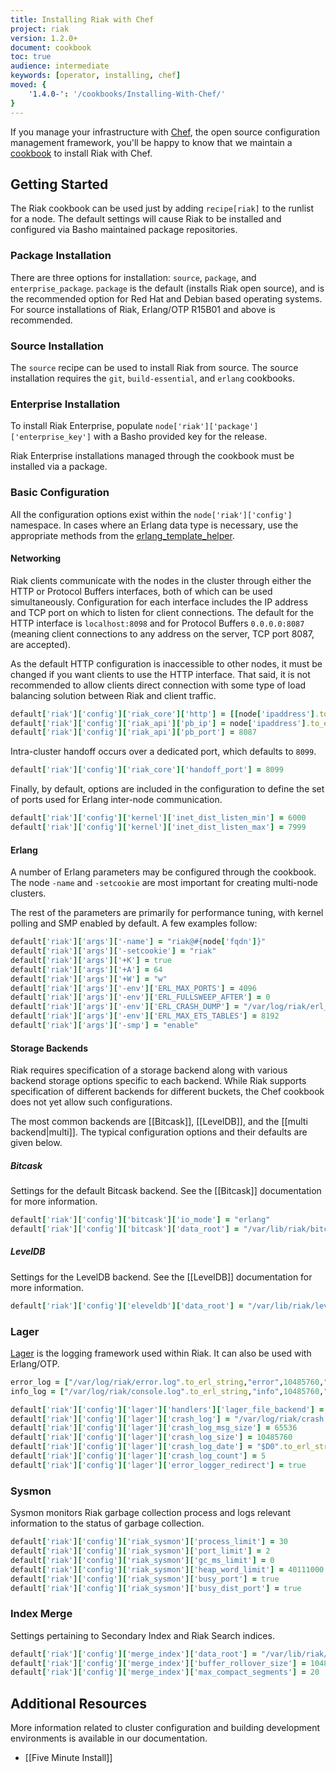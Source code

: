 ```yaml
---
title: Installing Riak with Chef
project: riak
version: 1.2.0+
document: cookbook
toc: true
audience: intermediate
keywords: [operator, installing, chef]
moved: {
    '1.4.0-': '/cookbooks/Installing-With-Chef/'
}
---
```


If you manage your infrastructure with [Chef](http://www.opscode.com/chef/),
the open source configuration management framework, you'll be happy to know
that we maintain a [cookbook](http://community.opscode.com/cookbooks/riak) to
install Riak with Chef.

## Getting Started

The Riak cookbook can be used just by adding `recipe[riak]` to the runlist for
a node. The default settings will cause Riak to be installed and configured
via Basho maintained package repositories.

### Package Installation

There are three options for installation: `source`, `package`, and
`enterprise_package`. `package` is the default (installs Riak open source),
and is the recommended option for Red Hat and Debian based operating systems.
For source installations of Riak, Erlang/OTP R15B01 and above is recommended.

### Source Installation

The `source` recipe can be used to install Riak from source. The source
installation requires the `git`, `build-essential`, and `erlang` cookbooks.

### Enterprise Installation

To install Riak Enterprise, populate
`node['riak']['package']['enterprise_key']` with a Basho provided key for the
release.

Riak Enterprise installations managed through the cookbook must be installed
via a package.

### Basic Configuration

All the configuration options exist within the `node['riak']['config']`
namespace. In cases where an Erlang data type is necessary, use the
appropriate methods from the
[erlang_template_helper](https://github.com/basho/erlang_template_helper).

#### Networking

Riak clients communicate with the nodes in the cluster through either the HTTP
or Protocol Buffers interfaces, both of which can be used simultaneously.
Configuration for each interface includes the IP address and TCP port on which
to listen for client connections. The default for the HTTP interface is
`localhost:8098` and for Protocol Buffers `0.0.0.0:8087` (meaning client
connections to any address on the server, TCP port 8087, are accepted).

As the default HTTP configuration is inaccessible to other nodes, it must be
changed if you want clients to use the HTTP interface. That said, it is not
recommended to allow clients direct connection with some type of load
balancing solution between Riak and client traffic.

```ruby
default['riak']['config']['riak_core']['http'] = [[node['ipaddress'].to_erl_string, 8098].to_erl_tuple]
default['riak']['config']['riak_api']['pb_ip'] = node['ipaddress'].to_erl_string
default['riak']['config']['riak_api']['pb_port'] = 8087
```

Intra-cluster handoff occurs over a dedicated port, which defaults to `8099`.

```ruby
default['riak']['config']['riak_core']['handoff_port'] = 8099
```

Finally, by default, options are included in the configuration to define the
set of ports used for Erlang inter-node communication.

```ruby
default['riak']['config']['kernel']['inet_dist_listen_min'] = 6000
default['riak']['config']['kernel']['inet_dist_listen_max'] = 7999
```

#### Erlang

A number of Erlang parameters may be configured through the cookbook. The node
`-name` and `-setcookie` are most important for creating multi-node clusters.

The rest of the parameters are primarily for performance tuning, with kernel
polling and SMP enabled by default. A few examples follow:

```ruby
default['riak']['args']['-name'] = "riak@#{node['fqdn']}"
default['riak']['args']['-setcookie'] = "riak"
default['riak']['args']['+K'] = true
default['riak']['args']['+A'] = 64
default['riak']['args']['+W'] = "w"
default['riak']['args']['-env']['ERL_MAX_PORTS'] = 4096
default['riak']['args']['-env']['ERL_FULLSWEEP_AFTER'] = 0
default['riak']['args']['-env']['ERL_CRASH_DUMP'] = "/var/log/riak/erl_crash.dump"
default['riak']['args']['-env']['ERL_MAX_ETS_TABLES'] = 8192
default['riak']['args']['-smp'] = "enable"
```

#### Storage Backends

Riak requires specification of a storage backend along with various backend
storage options specific to each backend. While Riak supports specification of
different backends for different buckets, the Chef cookbook does not yet allow
such configurations.

The most common backends are [[Bitcask]], [[LevelDB]], and the [[multi
backend|multi]]. The typical configuration options and their defaults are
given below.

##### Bitcask

Settings for the default Bitcask backend. See the [[Bitcask]] documentation
for more information.

```ruby
default['riak']['config']['bitcask']['io_mode'] = "erlang"
default['riak']['config']['bitcask']['data_root'] = "/var/lib/riak/bitcask".to_erl_string
```

##### LevelDB

Settings for the LevelDB backend. See the [[LevelDB]] documentation for more
information.

```ruby
default['riak']['config']['eleveldb']['data_root'] = "/var/lib/riak/leveldb".to_erl_string
```

### Lager

[Lager](https://github.com/basho/lager) is the logging framework used within
Riak. It can also be used with Erlang/OTP.

```ruby
error_log = ["/var/log/riak/error.log".to_erl_string,"error",10485760,"$D0".to_erl_string,5].to_erl_tuple
info_log = ["/var/log/riak/console.log".to_erl_string,"info",10485760,"$D0".to_erl_string,5].to_erl_tuple

default['riak']['config']['lager']['handlers']['lager_file_backend'] = [error_log, info_log]
default['riak']['config']['lager']['crash_log'] = "/var/log/riak/crash.log".to_erl_string
default['riak']['config']['lager']['crash_log_msg_size'] = 65536
default['riak']['config']['lager']['crash_log_size'] = 10485760
default['riak']['config']['lager']['crash_log_date'] = "$D0".to_erl_string
default['riak']['config']['lager']['crash_log_count'] = 5
default['riak']['config']['lager']['error_logger_redirect'] = true
```

### Sysmon

Sysmon monitors Riak garbage collection process and logs relevant information
to the status of garbage collection.

```ruby
default['riak']['config']['riak_sysmon']['process_limit'] = 30
default['riak']['config']['riak_sysmon']['port_limit'] = 2
default['riak']['config']['riak_sysmon']['gc_ms_limit'] = 0
default['riak']['config']['riak_sysmon']['heap_word_limit'] = 40111000
default['riak']['config']['riak_sysmon']['busy_port'] = true
default['riak']['config']['riak_sysmon']['busy_dist_port'] = true
```

### Index Merge

Settings pertaining to Secondary Index and Riak Search indices.

```ruby
default['riak']['config']['merge_index']['data_root'] = "/var/lib/riak/merge_index".to_erl_string
default['riak']['config']['merge_index']['buffer_rollover_size'] = 1048576
default['riak']['config']['merge_index']['max_compact_segments'] = 20
```

## Additional Resources

More information related to cluster configuration and building development
environments is available in our documentation.

* [[Five Minute Install]]
